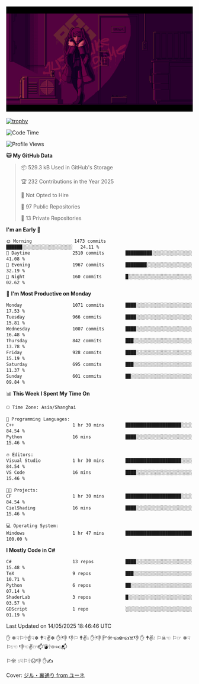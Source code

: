![](imgs/main.png)

[![trophy](https://github-profile-trophy.vercel.app/?username=NeilKleistGao&theme=dracula)](https://github.com/ryo-ma/github-profile-trophy)

<!--START_SECTION:waka-->
![Code Time](http://img.shields.io/badge/Code%20Time-1%2C744%20hrs%2019%20mins-blue)

![Profile Views](http://img.shields.io/badge/Profile%20Views-0-blue)

**🐱 My GitHub Data** 

> 📦 529.3 kB Used in GitHub's Storage 
 > 
> 🏆 232 Contributions in the Year 2025
 > 
> 🚫 Not Opted to Hire
 > 
> 📜 97 Public Repositories 
 > 
> 🔑 13 Private Repositories 
 > 
**I'm an Early 🐤** 

```text
🌞 Morning                1473 commits        ██████░░░░░░░░░░░░░░░░░░░   24.11 % 
🌆 Daytime                2510 commits        ██████████░░░░░░░░░░░░░░░   41.08 % 
🌃 Evening                1967 commits        ████████░░░░░░░░░░░░░░░░░   32.19 % 
🌙 Night                  160 commits         █░░░░░░░░░░░░░░░░░░░░░░░░   02.62 % 
```
📅 **I'm Most Productive on Monday** 

```text
Monday                   1071 commits        ████░░░░░░░░░░░░░░░░░░░░░   17.53 % 
Tuesday                  966 commits         ████░░░░░░░░░░░░░░░░░░░░░   15.81 % 
Wednesday                1007 commits        ████░░░░░░░░░░░░░░░░░░░░░   16.48 % 
Thursday                 842 commits         ███░░░░░░░░░░░░░░░░░░░░░░   13.78 % 
Friday                   928 commits         ████░░░░░░░░░░░░░░░░░░░░░   15.19 % 
Saturday                 695 commits         ███░░░░░░░░░░░░░░░░░░░░░░   11.37 % 
Sunday                   601 commits         ██░░░░░░░░░░░░░░░░░░░░░░░   09.84 % 
```


📊 **This Week I Spent My Time On** 

```text
🕑︎ Time Zone: Asia/Shanghai

💬 Programming Languages: 
C++                      1 hr 30 mins        █████████████████████░░░░   84.54 % 
Python                   16 mins             ████░░░░░░░░░░░░░░░░░░░░░   15.46 % 

🔥 Editors: 
Visual Studio            1 hr 30 mins        █████████████████████░░░░   84.54 % 
VS Code                  16 mins             ████░░░░░░░░░░░░░░░░░░░░░   15.46 % 

🐱‍💻 Projects: 
CF                       1 hr 30 mins        █████████████████████░░░░   84.54 % 
CielShading              16 mins             ████░░░░░░░░░░░░░░░░░░░░░   15.46 % 

💻 Operating System: 
Windows                  1 hr 47 mins        █████████████████████████   100.00 % 
```

**I Mostly Code in C#** 

```text
C#                       13 repos            ████░░░░░░░░░░░░░░░░░░░░░   15.48 % 
TeX                      9 repos             ███░░░░░░░░░░░░░░░░░░░░░░   10.71 % 
Python                   6 repos             ██░░░░░░░░░░░░░░░░░░░░░░░   07.14 % 
ShaderLab                3 repos             █░░░░░░░░░░░░░░░░░░░░░░░░   03.57 % 
GDScript                 1 repo              ░░░░░░░░░░░░░░░░░░░░░░░░░   01.19 % 
```




 Last Updated on 14/05/2025 18:46:46 UTC
<!--END_SECTION:waka-->

✋ ❄☟⚐🕆☝☟❄ 🕈☟✌❄ ✋🕯👎 👎⚐ 🕈✌💧 ✋🕯👎 🏱☼☜❄☜☠👎 ✋ 🕈✌💧 ⚐☠☜ ⚐☞ ❄☟⚐💧☜ 👎☜✌☞📫💣🕆❄☜💧📬

⚐☼ 💧☟⚐🕆☹👎 ✋✍

Cover: [ジル・裏通り from ユーネ](https://www.pixiv.net/artworks/62127066)

